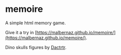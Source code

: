 # memoire

A simple html memory game.

Give it a try in [https://malbernaz.github.io/memoire/](https://malbernaz.github.io/memoire/).

Dino skulls figures by [Dactrtr](https://thenounproject.com/Dactrtr/).
